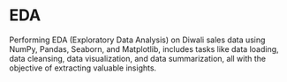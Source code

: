 # EDA
Performing EDA (Exploratory Data Analysis) on Diwali sales data using NumPy, Pandas, Seaborn, and Matplotlib, includes tasks like data loading, data cleansing, data visualization, and data summarization, all with the objective of extracting valuable insights.

